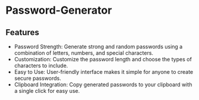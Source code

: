 # Password-Generator

## Features
- Password Strength: Generate strong and random passwords using a combination of letters, numbers, and special characters.
- Customization: Customize the password length and choose the types of characters to include.
- Easy to Use: User-friendly interface makes it simple for anyone to create secure passwords.
- Clipboard Integration: Copy generated passwords to your clipboard with a single click for easy use.
